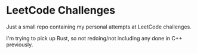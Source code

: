 # LeetCode Challenges

Just a small repo containing my personal attempts at LeetCode challenges.

I'm trying to pick up Rust, so not redoing/not including any done in C++ previously.
